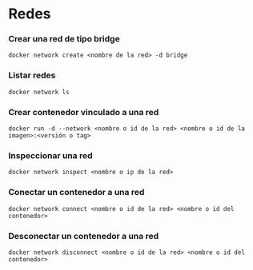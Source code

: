 # Redes

### Crear una red de tipo bridge

```
docker network create <nombre de la red> -d bridge
```

### Listar redes

```
docker network ls
```

### Crear contenedor vinculado a una red

```
docker run -d --network <nombre o id de la red> <nombre o id de la imagen>:<versión o tag>
```

### Inspeccionar una red

```
docker network inspect <nombre o ip de la red>
```

### Conectar un contenedor a una red

```
docker network connect <nombre o id de la red> <nombre o id del contenedor>
```

### Desconectar un contenedor a una red

```
docker network disconnect <nombre o id de la red> <nombre o id del contenedor>
```
